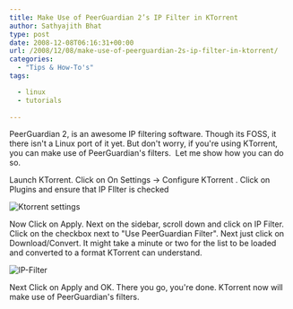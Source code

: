 ```yaml
---
title: Make Use of PeerGuardian 2’s IP Filter in KTorrent
author: Sathyajith Bhat
type: post
date: 2008-12-08T06:16:31+00:00
url: /2008/12/08/make-use-of-peerguardian-2s-ip-filter-in-ktorrent/
categories:
  - "Tips & How-To's"
tags:

  - linux
  - tutorials
  
---
```

PeerGuardian 2, is an awesome IP filtering software. Though its FOSS, it there isn't a Linux port of it yet. But don't worry, if you're using KTorrent, you can make use of PeerGuardian's filters.  Let me show how you can do so.



Launch KTorrent. Click on On Settings -> Configure KTorrent . Click on Plugins and ensure that IP FIlter is checked

![Ktorrent settings][1]

Now Click on Apply. Next on the sidebar, scroll down and click on IP Filter. Click on the checkbox next to "Use PeerGuardian Filter". Next just click on Download/Convert. It might take a minute or two for the list to be loaded and converted to a format KTorrent can understand.

![IP-Filter][2]

Next Click on Apply and OK. There you go, you're done. KTorrent now will make use of PeerGuardian's filters.

 [1]: https://farm4.static.flickr.com/3162/3091279823_ccff6b30cd_m.jpg
 [2]: https://farm4.static.flickr.com/3235/3091279829_fbca833b4e_m.jpg
